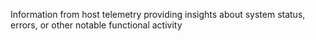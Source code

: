 Information from host telemetry providing insights about system status, errors, or other notable functional activity